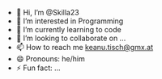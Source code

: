 - 👋 Hi, I’m @Skilla23
- 👀 I’m interested in Programming
- 🌱 I’m currently learning to code
- 💞️ I’m looking to collaborate on ...
- 📫 How to reach me keanu.tisch@gmx.at
- 😄 Pronouns: he/him
- ⚡ Fun fact: ...

<!---
Skilla23/Skilla23 is a ✨ special ✨ repository because its `README.md` (this file) appears on your GitHub profile.
You can click the Preview link to take a look at your changes.
--->
